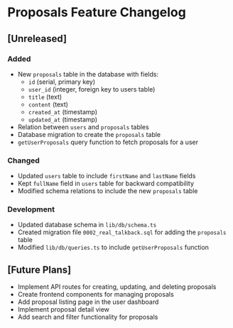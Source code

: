 # Proposals Feature Changelog

## [Unreleased]

### Added
- New `proposals` table in the database with fields:
  - `id` (serial, primary key)
  - `user_id` (integer, foreign key to users table)
  - `title` (text)
  - `content` (text)
  - `created_at` (timestamp)
  - `updated_at` (timestamp)
- Relation between `users` and `proposals` tables
- Database migration to create the `proposals` table
- `getUserProposals` query function to fetch proposals for a user

### Changed
- Updated `users` table to include `firstName` and `lastName` fields
- Kept `fullName` field in `users` table for backward compatibility
- Modified schema relations to include the new `proposals` table

### Development
- Updated database schema in `lib/db/schema.ts`
- Created migration file `0002_real_talkback.sql` for adding the `proposals` table
- Modified `lib/db/queries.ts` to include `getUserProposals` function

## [Future Plans]
- Implement API routes for creating, updating, and deleting proposals
- Create frontend components for managing proposals
- Add proposal listing page in the user dashboard
- Implement proposal detail view
- Add search and filter functionality for proposals